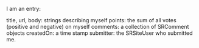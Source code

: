 I am an entry:

title, url, body: strings describing myself 
points: the sum of all votes (positive and negative) on myself
comments: a collection of SRComment objects
createdOn: a time stamp
submitter: the SRSiteUser who submitted me.